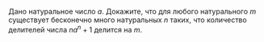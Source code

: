 Дано натуральное число $a$. Докажите, что для любого натурального $m$ существует бесконечно много натуральных $n$ таких, что количество делителей числа $n{{a}^{n}}+1$ делится на $m$.